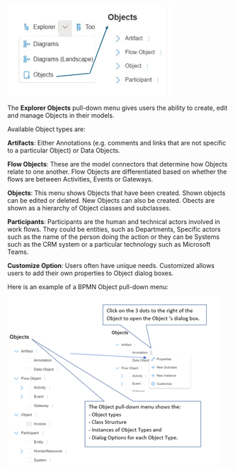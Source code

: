 
![alt text](images/Exploer_Objects_Menu.png)

The **Explorer Objects** pull-down menu gives users the ability to create, edit and manage Objects in their models.

Available Object types are: 

**Artifacts**: Either Annotations (e.g. comments and links that are not specific to a particular Object) or Data Objects.

**Flow Objects**: These are the model connectors that determine how Objects relate to one another. Flow Objects are differentiated based on whether the flows are between Activities, Events or Gateways.

**Objects**: This menu shows Objects that have been created. Shown objects can be edited or deleted. New Objects can also be created. Obects are shown as a hierarchy of Object classes and subclasses.

**Participants**: Participants are the human and technical actors involved in work flows. They could be entities, such as Departments, Specific actors such as the name of the person doing the action or they can be Systems such as the CRM system or a particular technology such as Microsoft Teams.

**Customize Option**: Users often have unique needs. Customized allows users to add their own properties to Object dialog boxes.

Here is an example of a BPMN Object pull-down menu:

![alt text](images/Explorer_Object.png)

